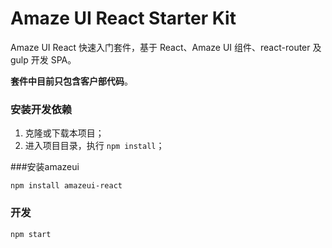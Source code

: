 # Amaze UI React Starter Kit

Amaze UI React 快速入门套件，基于 React、Amaze UI 组件、react-router 及 gulp 开发 SPA。

**套件中目前只包含客户部代码**。

### 安装开发依赖

1. 克隆或下载本项目；
2. 进入项目目录，执行 `npm install`；

###安装amazeui

```
npm install amazeui-react
```

### 开发

```
npm start
```

